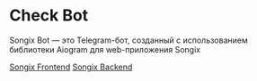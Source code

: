 # Check Bot

Songix Bot — это Telegram-бот, созданный с использованием библиотеки Aiogram для web-приложения Songix

[Songix Frontend](https://github.com/vladkrakhmalev/Songix)
[Songix Backend](https://github.com/dyakart/songix-backend)